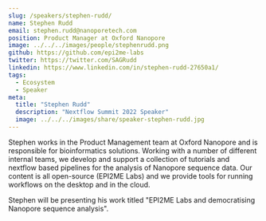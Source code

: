 ```yaml
---
slug: /speakers/stephen-rudd/
name: Stephen Rudd
email: stephen.rudd@nanoporetech.com
position: Product Manager at Oxford Nanopore
image: ../../../images/people/stephenrudd.png
github: https://github.com/epi2me-labs
twitter: https://twitter.com/SAGRudd
linkedin: https://www.linkedin.com/in/stephen-rudd-27650a1/
tags:
  - Ecosystem
  - Speaker
meta:
  title: "Stephen Rudd"
  description: "Nextflow Summit 2022 Speaker"
  image: ../../../images/share/speaker-stephen-rudd.jpg
---
```

  Stephen works in the Product Management team at Oxford Nanopore and is responsible for bioinformatics solutions. Working with a number of different internal teams, we develop and support a collection of tutorials and nextflow based pipelines for the analysis of Nanopore sequence data. Our content is all open-source (EPI2ME Labs) and we provide tools for running workflows on the desktop and in the cloud.

  Stephen will be presenting his work titled "EPI2ME Labs and democratising Nanopore sequence analysis".
